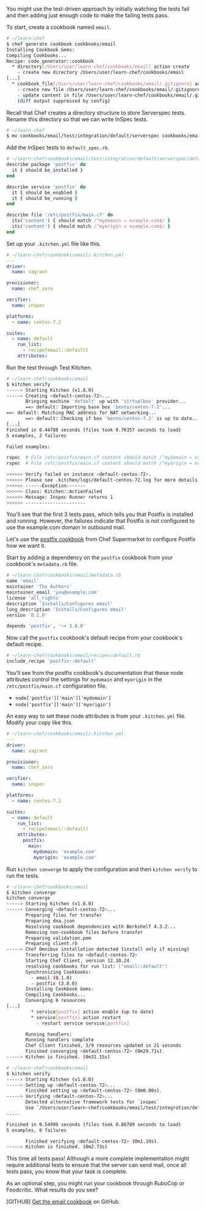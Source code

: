 You might use the test-driven approach by initially watching the tests fail and then adding just enough code to make the failing tests pass.

To start, create a cookbook named `email`.

```bash
# ~/learn-chef
$ chef generate cookbook cookbooks/email
Installing Cookbook Gems:
Compiling Cookbooks...
Recipe: code_generator::cookbook
  * directory[/Users/user/learn-chef/cookbooks/email] action create
    - create new directory /Users/user/learn-chef/cookbooks/email
[...]
  * cookbook_file[/Users/user/learn-chef/cookbooks/email/.gitignore] action create
    - create new file /Users/user/learn-chef/cookbooks/email/.gitignore
    - update content in file /Users/user/learn-chef/cookbooks/email/.gitignore from none to dd37b2
    (diff output suppressed by config)
```

Recall that Chef creates a directory structure to store Serverspec tests. Rename this directory so that we can write InSpec tests.

```bash
# ~/learn-chef
$ mv cookbooks/email/test/integration/default/serverspec cookbooks/email/test/integration/default/inspec
```

Add the InSpec tests to <code class="file-path">default_spec.rb</code>.

```ruby
# ~/learn-chef/cookbooks/email/test/integration/default/serverspec/default_spec.rb
describe package 'postfix' do
  it { should be_installed }
end

describe service 'postfix' do
  it { should be_enabled }
  it { should be_running }
end

describe file '/etc/postfix/main.cf' do
  its('content') { should match /^mydomain = example.com$/ }
  its('content') { should match /^myorigin = example.com$/ }
end
```

Set up your <code class="file-path">.kitchen.yml</code> file like this.

```yaml
# ~/learn-chef/cookbooks/email/.kitchen.yml
---
driver:
  name: vagrant

provisioner:
  name: chef_zero

verifier:
  name: inspec

platforms:
  - name: centos-7.2

suites:
  - name: default
    run_list:
      - recipe[email::default]
    attributes:
```

Run the test through Test Kitchen.

```bash
# ~/learn-chef/cookbooks/email
$ kitchen verify
-----> Starting Kitchen (v1.8.0)
-----> Creating <default-centos-72>...
       Bringing machine 'default' up with 'virtualbox' provider...
       ==> default: Importing base box 'bento/centos-7.2'...
==> default: Matching MAC address for NAT networking...
       ==> default: Checking if box 'bento/centos-7.2' is up to date...
[...]
Finished in 0.44788 seconds (files took 0.76357 seconds to load)
5 examples, 2 failures

Failed examples:

rspec  # File /etc/postfix/main.cf content should match /^mydomain = example.com$/
rspec  # File /etc/postfix/main.cf content should match /^myorigin = example.com$/

>>>>>> Verify failed on instance <default-centos-72>.
>>>>>> Please see .kitchen/logs/default-centos-72.log for more details
>>>>>> ------Exception-------
>>>>>> Class: Kitchen::ActionFailed
>>>>>> Message: Inspec Runner returns 1
>>>>>> ----------------------
```

You'll see that the first 3 tests pass, which tells you that Postfix is installed and running. However, the failures indicate that Postfix is not configured to use the example.com domain in outbound mail.

Let's use the [postfix cookbook](https://supermarket.chef.io/cookbooks/postfix) from Chef Supermarket to configure Postfix how we want it.

Start by adding a dependency on the `postfix` cookbook from your cookbook's <code class="file-path">metadata.rb</code> file.

```ruby
# ~/learn-chef/cookbooks/email/metadata.rb
name 'email'
maintainer 'The Authors'
maintainer_email 'you@example.com'
license 'all_rights'
description 'Installs/Configures email'
long_description 'Installs/Configures email'
version '0.1.0'

depends 'postfix', '~> 3.8.0'
```

Now call the `postfix` cookbook's default recipe from your cookbook's default recipe.

```ruby
# ~/learn-chef/cookbooks/email/recipes/default.rb
include_recipe 'postfix::default'
```

You'll see from the postfix cookbook's documentation that these node attributes control the settings for `mydomain` and `myorigin` in the <code class="file-path">/etc/postfix/main.cf</code> configuration file.

* `node['postfix']['main']['mydomain']`
* `node['postfix']['main']['myorigin']`

An easy way to set these node attributes is from your <code class="file-path">.kitchen.yml</code> file. Modify your copy like this.

```yaml
# ~/learn-chef/cookbooks/email/.kitchen.yml
---
driver:
  name: vagrant

provisioner:
  name: chef_zero

verifier:
  name: inspec

platforms:
  - name: centos-7.2

suites:
  - name: default
    run_list:
      - recipe[email::default]
    attributes:
      postfix:
        main:
          mydomain: 'example.com'
          myorigin: 'example.com'
```

Run `kitchen converge` to apply the configuration and then `kitchen verify` to run the tests.

```bash
# ~/learn-chef/cookbooks/email
$ kitchen converge
kitchen converge
-----> Starting Kitchen (v1.8.0)
-----> Converging <default-centos-72>...
       Preparing files for transfer
       Preparing dna.json
       Resolving cookbook dependencies with Berkshelf 4.3.2...
       Removing non-cookbook files before transfer
       Preparing validation.pem
       Preparing client.rb
-----> Chef Omnibus installation detected (install only if missing)
       Transferring files to <default-centos-72>
       Starting Chef Client, version 12.10.24
       resolving cookbooks for run list: ["email::default"]
       Synchronizing Cookbooks:
         - email (0.1.0)
         - postfix (3.8.0)
       Installing Cookbook Gems:
       Compiling Cookbooks...
       Converging 8 resources
[...]
         * service[postfix] action enable (up to date)
         * service[postfix] action restart
           - restart service service[postfix]

       Running handlers:
       Running handlers complete
       Chef Client finished, 3/9 resources updated in 21 seconds
       Finished converging <default-centos-72> (0m29.71s).
-----> Kitchen is finished. (0m31.15s)
```

```bash
# ~/learn-chef/cookbooks/email
$ kitchen verify
-----> Starting Kitchen (v1.8.0)
-----> Setting up <default-centos-72>...
       Finished setting up <default-centos-72> (0m0.00s).
-----> Verifying <default-centos-72>...
       Detected alternative framework tests for `inspec`
       Use `/Users/user/learn-chef/cookbooks/email/test/integration/default/inspec` for testing
.....

Finished in 0.54999 seconds (files took 0.88789 seconds to load)
5 examples, 0 failures

       Finished verifying <default-centos-72> (0m1.19s).
-----> Kitchen is finished. (0m2.73s)
```

This time all tests pass! Although a more complete implementation might require additional tests to ensure that the server can send mail, once all tests pass, you know that your task is complete.

As an optional step, you might run your cookbook through RuboCop or Foodcritic. What results do you see?

[GITHUB] [Get the email cookbook](https://github.com/learn-chef/email) on GitHub.
